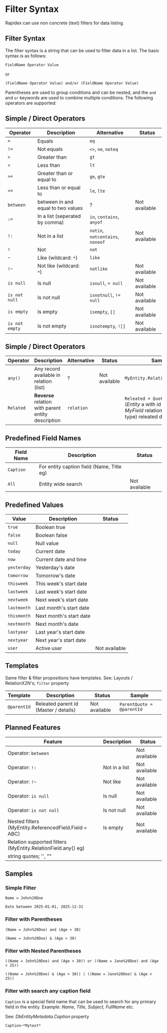 ﻿# Filter Syntax

Rapidex can use non concrete (text) filters for data listing. 

## Filter Syntax

The filter syntax is a string that can be used to filter data in a list. The basic syntax is as follows:

`FieldName Operator Value`

or

`(FieldName Operator Value) and/or (FieldName Operator Value)`

Parentheses are used to group conditions and can be nested, and the `and` and `or` keywords are used to combine multiple conditions. The following operators are supported:

## Simple / Direct Operators

| Operator | Description | Alternative | Status | 
| -------- | ----------- | ---------- | ------- |
| `=`        | Equals      | `eq` |  |
| `!=`       | Not equals  | `<>`, `ne`, `noteq` |  |
| `>`        | Greater than | `gt` |  |
| `<`        | Less than   | `lt` |  |
| `>=`       | Greater than or equal to | `ge`, `gte` |  |
| `<=`       | Less than or equal to | `le`, `lte` |  |
| `between`  | between in and equal to two values  | ? |  Not available|
| `:=`      | In a list (seperated by comma)  | `in`, `contains`, `anyof` |  |
| `!:`      | Not in a list | `notin`, `notcontains`, `noneof` | Not available |
| `!`        | Not    | `not` |  |
| `~`        | Like (wildcard: `*`)      | `like` |  |
| `!~`       | Not like (wildcard: `*`)  | `notlike` | Not available |
| `is null`  | Is null     | `isnull`, `= null` | Not available |
| `is not null` | Is not null | `isnotnull`, `!= null` | Not available |
| `is empty` | Is empty   | `isempty`, `[]` | Not available |
| `is not empty` | Is not empty | `isnotempty`, `![]` | Not available |


## Simple / Direct Operators
| Operator | Description | Alternative | Status | Sample | 
| -------- | ----------- | ---------- | ------- | ------- |
| `any()`    | Any record available in relation (list)  | ? | Not available |`MyEntity.RelationField.any()`|
|`Related`|**Reverse** relation with parent entity description|`relation`||`Releated = Quote/123/Items` (*Entity* a with id *123*, have *MyField* relation. Get this (my type) releated detail entities.)|

## Predefined Field Names

| Field Name | Description | Status |
| ---------- | ----------- | ------- |
| `Caption` | For entity caption field (Name, Title eg) |  
| `All` | Entity wide search | Not available |

## Predefined Values

| Value | Description | Status |
| ----- | ----------- | ----------- | 
| `true` | Boolean true | |
| `false` | Boolean false | |
| `null` | Null value | |
| `today` | Current date | |
| `now` | Current date and time ||
| `yesterday` | Yesterday's date ||
| `tomorrow` | Tomorrow's date | |
| `thisweek` | This week's start date ||
| `lastweek` | Last week's start date ||
| `nextweek` | Next week's start date ||
| `lastmonth` | Last month's start date ||
| `thismonth` | Next month's start date ||
| `nextmonth` | Next month's date ||
| `lastyear` | Last year's start date ||
| `nextyear` | Next year's start date ||
| `user` | Active user |Not available |

## Templates

Same filter & filter propositions have templates. See: Layouts / RelationX2N's; `filter` property

| Template | Description | Status | Sample |
| -------- | ----------- | ------- | ------- |
| `@parentId` | Releated parent id (Master / details) | Not available| `ParentQuote = @parentId` |


## Planned Features

| Feature | Description | Status |
| ------- | ----------- | ------- |
| Operator:  `between` | | Not available |
| Operator: `!:` | Not in a list | Not available |
| Operator: `!~` | Not like | Not available |
| Operator: `is null` | Is null | Not available |
| Operator: `is not null` | Is not null | Not available |
| Nested filters (MyEntity.ReferencedField.Field = ABC) | Is empty | Not available |
| Relation supported filters (MyEntity.RelationField.any() eg) ||
| string quotes; '', "" ||



## Samples

### Simple Filter

```plaintext
Name = John%20Doe
```

```plaintext
Date between 2025-01-01, 2025-12-31
```

### Filter with Parentheses

```plaintext
(Name = John%20Doe) and (Age > 30)
```

```plaintext
(Name = John%20Doe) & (Age > 30)
```

### Filter with Nested Parentheses
```plaintext
((Name = John%20Doe) and (Age > 30)) or ((Name = Jane%20Doe) and (Age < 25))
```

```plaintext
((Name = John%20Doe) & (Age > 30)) | ((Name = Jane%20Doe) & (Age < 25))
```


### Filter with search any caption field

`Caption` is a special field name that can be used to search for any primary field in the entity. 
Example: *Name, Title, Subject, FullName* etc. 

See: *DbEntityMetadata.Caption* property

```plaintext
Caption~*Mytext*
```
